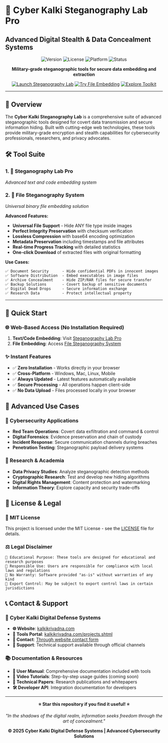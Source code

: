 # 🔮 Cyber Kalki Steganography Lab Pro
## Advanced Digital Stealth & Data Concealment Systems

<div align="center">

![Version](https://img.shields.io/badge/Version-2.0-blue?style=for-the-badge&logo=github)
![License](https://img.shields.io/badge/License-MIT-green?style=for-the-badge)
![Platform](https://img.shields.io/badge/Platform-Web-orange?style=for-the-badge&logo=html5)
![Status](https://img.shields.io/badge/Status-Production-success?style=for-the-badge)

**Military-grade steganographic tools for secure data embedding and extraction**

[![Launch Steganography Lab](https://img.shields.io/badge/🔮_Launch_Stego_Lab-FF0088?style=for-the-badge&logoColor=white)](https://kalkikrivadna.com/stegno.html)
[![Try File Embedding](https://img.shields.io/badge/📄_File_Embedding-00FF88?style=for-the-badge&logoColor=white)](https://kalkikrivadna.com/pdf.html)
[![Explore Toolkit](https://img.shields.io/badge/🔗_Full_Toolkit-0088FF?style=for-the-badge&logoColor=white)](https://kalkikrivadna.com/cyberkalkitoolkit.php)

</div>

---

## 🎯 Overview

The **Cyber Kalki Steganography Lab** is a comprehensive suite of advanced steganographic tools designed for covert data transmission and secure information hiding. Built with cutting-edge web technologies, these tools provide military-grade encryption and stealth capabilities for cybersecurity professionals, researchers, and privacy advocates.


## 🛠️ Tool Suite

### 1. 🔮 **Steganography Lab Pro** 
*Advanced text and code embedding system*


### 2. 📄 **File Steganography System**
*Universal binary file embedding solution*

**Advanced Features:**
- **Universal File Support** - Hide ANY file type inside images
- **Perfect Integrity Preservation** with checksum verification
- **Lossless Compression** with base64 encoding optimization
- **Metadata Preservation** including timestamps and file attributes  
- **Real-time Progress Tracking** with detailed statistics
- **One-click Download** of extracted files with original formatting

**Use Cases:**
```
✅ Document Security      - Hide confidential PDFs in innocent images
✅ Software Distribution  - Embed executables in image files  
✅ Archive Concealment    - Hide ZIP/RAR files for secure transfer
✅ Backup Solutions       - Covert backup of sensitive documents
✅ Digital Dead Drops     - Secure information exchange
✅ Research Data          - Protect intellectual property
```

---

## 🚀 Quick Start

### 🌐 **Web-Based Access** (No Installation Required)
1. **Text/Code Embedding**: Visit [Steganography Lab Pro](https://kalkikrivadna.com/stegno.html)
2. **File Embedding**: Access [File Steganography System](https://kalkikrivadna.com/pdf.html)

### ✨ **Instant Features**
- ✅ **Zero Installation** - Works directly in your browser
- ✅ **Cross-Platform** - Windows, Mac, Linux, Mobile
- ✅ **Always Updated** - Latest features automatically available
- ✅ **Secure Processing** - All operations happen client-side
- ✅ **No Data Upload** - Files processed locally in your browser



## 🌟 Advanced Use Cases

### 🎯 Cybersecurity Applications
- **Red Team Operations**: Covert data exfiltration and command & control
- **Digital Forensics**: Evidence preservation and chain of custody
- **Incident Response**: Secure communication channels during breaches
- **Penetration Testing**: Steganographic payload delivery systems


### 🔬 Research & Academia
- **Data Privacy Studies**: Analyze steganographic detection methods
- **Cryptographic Research**: Test and develop new hiding algorithms  
- **Digital Rights Management**: Content protection and watermarking
- **Information Theory**: Explore capacity and security trade-offs



## 📜 License & Legal

### 📄 MIT License
This project is licensed under the MIT License - see the [LICENSE](LICENSE) file for details.

### ⚖️ Legal Disclaimer
```
🔸 Educational Purpose: These tools are designed for educational and research purposes
🔸 Responsible Use: Users are responsible for compliance with local laws and regulations
🔸 No Warranty: Software provided "as-is" without warranties of any kind
🔸 Export Control: May be subject to export control laws in certain jurisdictions
```


## 📞 Contact & Support

### 🏢 **Cyber Kalki Digital Defense Systems**

- **🌐 Website**: [kalkikrivadna.com](https://kalkikrivadna.com)
- **🔧 Tools Portal**: [kalkikrivadna.com/projects.shtml](https://kalkikrivadna.com/projects.shtml)
- **📧 Contact**: [Through website contact form](https://kalkikrivadna.com)
- **💬 Support**: Technical support available through official channels

### 📚 Documentation & Resources
- **📖 User Manual**: Comprehensive documentation included with tools
- **🎥 Video Tutorials**: Step-by-step usage guides (coming soon)
- **🔬 Technical Papers**: Research publications and whitepapers
- **🛠️ Developer API**: Integration documentation for developers

---

<div align="center">

**⭐ Star this repository if you find it useful! ⭐**

*"In the shadows of the digital realm, information seeks freedom through the art of concealment."*

**© 2025 Cyber Kalki Digital Defense Systems | Advanced Cybersecurity Solutions**

</div>

